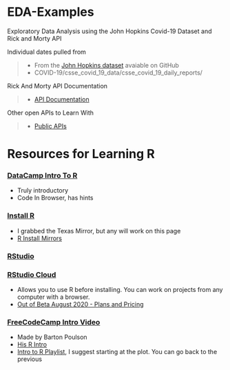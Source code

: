 # EDA-Examples
Exploratory Data Analysis using the John Hopkins Covid-19 Dataset and Rick and Morty API 

Individual dates pulled from
>  - From the [John Hopkins dataset](https://github.com/CSSEGISandData/COVID-19) avaiable on GitHub
>  - COVID-19/csse_covid_19_data/csse_covid_19_daily_reports/

Rick And Morty API Documentation
>  - [API Documentation](https://rickandmortyapi.com/documentation)

Other open APIs to Learn With
> - [Public APIs](https://github.com/public-apis/public-apis)

# Resources for Learning R


### [DataCamp Intro To R](https://www.datacamp.com/courses/free-introduction-to-r)
  - Truly introductory
  - Code In Browser, has hints

### [Install R](https://cran.revolutionanalytics.com)
  - I grabbed the Texas Mirror, but any will work on this page
  - [R Install Mirrors](https://cran.r-project.org/mirrors.html)

### [RStudio](https://rstudio.com)

### [RStudio Cloud](https://rstudio.cloud/)
  - Allows you to use R before installing. You can work on projects from any computer with a browser.
  - [Out of Beta August 2020 - Plans and Pricing](https://rstudio.cloud/plans/free)

### [FreeCodeCamp Intro Video](https://www.youtube.com/watch?v=_V8eKsto3Ug)
  - Made by Barton Poulson
  - [His R Intro](https://datalab.cc/tools/r01)
  - [Intro to R Playlist](https://www.youtube.com/watch?list=PLkk92zzyru5OOYKXfC4OWzc4Lzo_lBOLP&time_continue=22&v=Cl-9aLU292Y&feature=emb_title), I suggest starting at the plot. You can go back to the previous 
